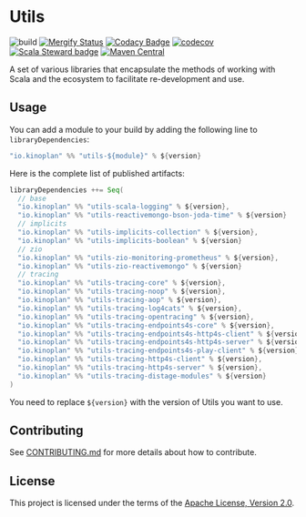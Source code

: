 # Utils

![build](https://github.com/kinoplan/utils/workflows/build/badge.svg)
[![Mergify Status](https://img.shields.io/endpoint.svg?url=https://api.mergify.com/v1/badges/kinoplan/utils?style=flat)](https://mergify.com)
[![Codacy Badge](https://app.codacy.com/project/badge/Grade/f9bc01e85f7045e886bb3ad92ebaf081)](https://www.codacy.com/gh/kinoplan/utils/dashboard?utm_source=github.com\&utm_medium=referral\&utm_content=kinoplan/utils\&utm_campaign=Badge_Grade)
[![codecov](https://codecov.io/gh/kinoplan/utils/branch/main/graph/badge.svg?token=O6X248F7TZ)](https://codecov.io/gh/kinoplan/utils)
[![Scala Steward badge](https://img.shields.io/badge/Scala_Steward-helping-blue.svg?style=flat\&logo=data:image/png;base64,iVBORw0KGgoAAAANSUhEUgAAAA4AAAAQCAMAAAARSr4IAAAAVFBMVEUAAACHjojlOy5NWlrKzcYRKjGFjIbp293YycuLa3pYY2LSqql4f3pCUFTgSjNodYRmcXUsPD/NTTbjRS+2jomhgnzNc223cGvZS0HaSD0XLjbaSjElhIr+AAAAAXRSTlMAQObYZgAAAHlJREFUCNdNyosOwyAIhWHAQS1Vt7a77/3fcxxdmv0xwmckutAR1nkm4ggbyEcg/wWmlGLDAA3oL50xi6fk5ffZ3E2E3QfZDCcCN2YtbEWZt+Drc6u6rlqv7Uk0LdKqqr5rk2UCRXOk0vmQKGfc94nOJyQjouF9H/wCc9gECEYfONoAAAAASUVORK5CYII=)](https://scala-steward.org)
[![Maven Central](https://img.shields.io/maven-central/v/io.kinoplan/utils-implicits-collection_2.13.svg?label=Maven%20Central)](https://search.maven.org/search?q=g:%22io.kinoplan%22%20AND%20a:%22utils-implicits-collection_2.13%22)

A set of various libraries that encapsulate the methods of working with Scala and the ecosystem
to facilitate re-development and use.

## Usage

You can add a module to your build by adding the following line to `libraryDependencies`:

```scala
"io.kinoplan" %% "utils-${module}" % ${version}
```

Here is the complete list of published artifacts:

```scala
libraryDependencies ++= Seq(
  // base
  "io.kinoplan" %% "utils-scala-logging" % ${version},
  "io.kinoplan" %% "utils-reactivemongo-bson-joda-time" % ${version}
  // implicits
  "io.kinoplan" %% "utils-implicits-collection" % ${version},
  "io.kinoplan" %% "utils-implicits-boolean" % ${version}
  // zio
  "io.kinoplan" %% "utils-zio-monitoring-prometheus" % ${version},
  "io.kinoplan" %% "utils-zio-reactivemongo" % ${version}
  // tracing
  "io.kinoplan" %% "utils-tracing-core" % ${version},
  "io.kinoplan" %% "utils-tracing-noop" % ${version},
  "io.kinoplan" %% "utils-tracing-aop" % ${version},
  "io.kinoplan" %% "utils-tracing-log4cats" % ${version},
  "io.kinoplan" %% "utils-tracing-opentracing" % ${version},
  "io.kinoplan" %% "utils-tracing-endpoints4s-core" % ${version},
  "io.kinoplan" %% "utils-tracing-endpoints4s-http4s-client" % ${version},
  "io.kinoplan" %% "utils-tracing-endpoints4s-http4s-server" % ${version},
  "io.kinoplan" %% "utils-tracing-endpoints4s-play-client" % ${version},
  "io.kinoplan" %% "utils-tracing-http4s-client" % ${version},
  "io.kinoplan" %% "utils-tracing-http4s-server" % ${version},
  "io.kinoplan" %% "utils-tracing-distage-modules" % ${version}
)
```

You need to replace `${version}` with the version of Utils you want to use.

## Contributing

See [CONTRIBUTING.md](/CONTRIBUTING.md) for more details about how to contribute.

## License

This project is licensed under the terms of the [Apache License, Version 2.0](/LICENSE).
